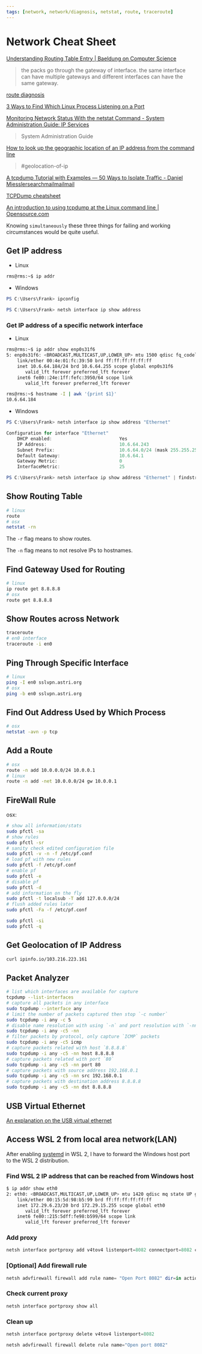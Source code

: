 ```yaml
---
tags: [network, network/diagnosis, netstat, route, traceroute]
---
```


# Network Cheat Sheet

[Understanding Routing Table Entry | Baeldung on Computer Science](https://www.baeldung.com/cs/routing-table-entry)
> the packs go through the gateway of interface. the same interface can have multiple gateways and different interfaces can have the same gateway.

[route diagnosis](https://forums.developer.nvidia.com/t/ssh-enabled-only-if-connected-through-microusb/192708/12)

[3 Ways to Find Which Linux Process Listening on a Port](https://www.tecmint.com/find-out-which-process-listening-on-a-particular-port/)

[Monitoring Network Status With the netstat Command - System Administration Guide: IP Services](https://docs.oracle.com/cd/E18752_01/html/816-4554/ipconfig-142.html)
> System Administration Guide

[How to look up the geographic location of an IP address from the command line](https://www.xmodulo.com/geographic-location-ip-address-command-line.html)
> #geolocation-of-ip

[A tcpdump Tutorial with Examples — 50 Ways to Isolate Traffic - Daniel Miesslersearchmailmailmail](https://danielmiessler.com/study/tcpdump/)

[TCPDump cheatsheet](https://resource.nvidia.com/cheatsheets/linux-networking-cheatsheet-tcpdump)

[An introduction to using tcpdump at the Linux command line | Opensource.com](https://opensource.com/article/18/10/introduction-tcpdump)

Knowing `simultaneously` these three things for failing and working circumstances would be quite useful.

## Get IP address

- Linux

```sh
rms@rms:~$ ip addr
```

- Windows

```powershell
PS C:\Users\Frank> ipconfig
```

```powershell
PS C:\Users\Frank> netsh interface ip show address
```

### Get IP address of a specific network interface

- Linux

```sh
rms@rms:~$ ip addr show enp0s31f6
5: enp0s31f6: <BROADCAST,MULTICAST,UP,LOWER_UP> mtu 1500 qdisc fq_codel state UP group default qlen 1000
    link/ether 00:4e:01:fc:39:50 brd ff:ff:ff:ff:ff:ff
    inet 10.6.64.184/24 brd 10.6.64.255 scope global enp0s31f6
       valid_lft forever preferred_lft forever
    inet6 fe80::24e:1ff:fefc:3950/64 scope link
       valid_lft forever preferred_lft forever
```

```sh
rms@rms:~$ hostname -I | awk '{print $1}'
10.6.64.184
```

- Windows

```powershell
PS C:\Users\Frank> netsh interface ip show address "Ethernet"

Configuration for interface "Ethernet"
    DHCP enabled:                         Yes
    IP Address:                           10.6.64.243
    Subnet Prefix:                        10.6.64.0/24 (mask 255.255.255.0)
    Default Gateway:                      10.6.64.1
    Gateway Metric:                       0
    InterfaceMetric:                      25
```


```powershell
PS C:\Users\Frank> netsh interface ip show address "Ethernet" | findstr "IP Address"
```

## Show Routing Table
  
```sh
# linux
route
# osx
netstat -rn
```

The `-r` flag means to show routes.

The `-n` flag means to not resolve IPs to hostnames.

## Find Gateway Used for Routing

```sh
# linux
ip route get 8.8.8.8
# osx
route get 8.8.8.8
```

## Show Routes across Network

```sh
traceroute
# en0 interface
traceroute -i en0
```

## Ping Through Specific Interface

```sh
# linux
ping -I en0 sslvpn.astri.org
# osx
ping -b en0 sslvpn.astri.org
```

## Find Out Address Used by Which Process

```sh
# osx
netstat -avn -p tcp
```

## Add a Route

```sh
# osx
route -n add 10.0.0.0/24 10.0.0.1
# linux
route -n add -net 10.0.0.0/24 gw 10.0.0.1
```

## FireWall Rule

osx:

```sh
# show all information/stats
sudo pfctl -sa
# show rules
sudo pfctl -sr
# sanity check edited configuration file
sudo pfctl -v -n -f /etc/pf.conf
# load pf with new rules
sudo pfctl -f /etc/pf.conf
# enable pf
sudo pfctl -e
# disable pf
sudo pfctl -d
# add information on the fly
sudo pfctl -t localsub -T add 127.0.0.0/24
# flush added rules later
sudo pfctl -Fa -f /etc/pf.conf

sudo pfctl -si
sudo pfctl -q
```

## Get Geolocation of IP Address

```sh
curl ipinfo.io/103.216.223.161
```

## Packet Analyzer

```sh
# list which interfaces are available for capture
tcpdump --list-interfaces
# capture all packets in any interface
sudo tcpdump --interface any
# limit the number of packets captured then stop `-c number`
sudo tcpdump -i any -c 5
# disable name resolution with using `-n` and port resolution with `-nn` 
sudo tcpdump -i any -c5 -nn
# filter packets by protocol, only capture `ICMP` packets
sudo tcpdump -i any -c5 icmp
# capture packets related with host `8.8.8.8`
sudo tcpdump -i any -c5 -nn host 8.8.8.8
# capture packets related with port `80`
sudo tcpdump -i any -c5 -nn port 80
# capture packets with source address 192.168.0.1
sudo tcpdump -i any -c5 -nn src 192.168.0.1
# capture packets with destination address 8.8.8.8
sudo tcpdump -i any -c5 -nn dst 8.8.8.8
```

## USB Virtual Ethernet

[An explanation on the USB virtual ethernet](https://forums.developer.nvidia.com/t/provide-internet-through-micro-usb-while-doing-ssh/111326/14)

## Access WSL 2 from local area network(LAN)

After enabling [systemd](https://devblogs.microsoft.com/commandline/systemd-support-is-now-available-in-wsl/) in WSL 2, I have to forward the Windows host port to the WSL 2 distribution.

### Find WSL 2 IP address that can be reached from Windows host

```sh
$ ip addr show eth0
2: eth0: <BROADCAST,MULTICAST,UP,LOWER_UP> mtu 1420 qdisc mq state UP group default qlen 1000
    link/ether 00:15:5d:98:b5:99 brd ff:ff:ff:ff:ff:ff
    inet 172.29.6.23/20 brd 172.29.15.255 scope global eth0
       valid_lft forever preferred_lft forever
    inet6 fe80::215:5dff:fe98:b599/64 scope link
       valid_lft forever preferred_lft forever
```

### Add proxy

```powershell
netsh interface portproxy add v4tov4 listenport=8082 connectport=8082 connectaddress=172.29.6.23,127.0.0.1
```

### [Optional] Add firewall rule

```powershell
netsh advfirewall firewall add rule name= "Open Port 8082" dir=in action=allow protocol=TCP localport=8082
```

### Check current proxy

```powershell
netsh interface portproxy show all
```

### Clean up

```powershell
netsh interface portproxy delete v4tov4 listenport=8082
```

```powershell
netsh advfirewall firewall delete rule name="Open port 8082"
```